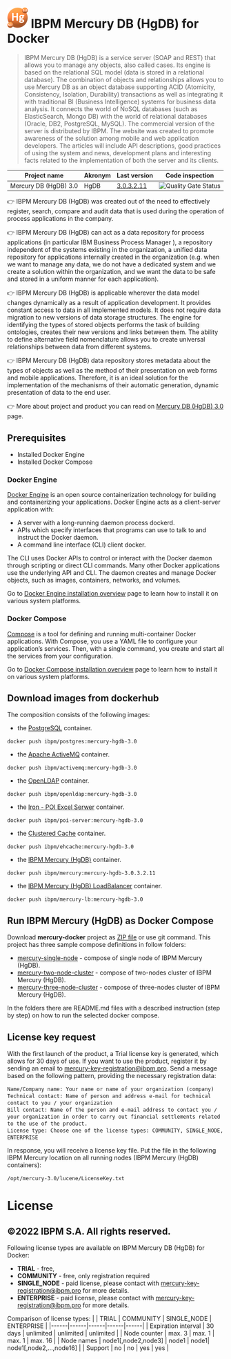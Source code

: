 # ![](01_docs/logo_48x48.png) IBPM Mercury DB (HgDB) for Docker

> IBPM Mercury DB (HgDB) is a service server (SOAP and REST) that allows you to manage any objects, also called cases. Its engine is based on the relational SQL model (data is stored in a relational database). The combination of objects and relationships allows you to use Mercury DB as an object database supporting ACID (Atomicity, Consistency, Isolation, Durability) transactions as well as integrating it with traditional BI (Business Intelligence) systems for business data analysis. It connects the world of NoSQL databases (such as ElasticSearch, Mongo DB) with the world of relational databases (Oracle, DB2, PostgreSQL, MySQL). The commercial version of the server is distributed by  IBPM. The website was created to promote awareness of the solution among mobile and web application developers. The articles will include API descriptions, good practices of using the system and news, development plans and interesting facts related to the implementation of both the server and its clients.

| Project name | Akronym | Last version | Code inspection | 
|--------------|--------------|--------------|--------------|
| Mercury DB (HgDB) 3.0 | HgDB | [3.0.3.2.11](https://github.com/IBPM-S-A/mercury-docker/releases/tag/3.0.3.2.11) | ![Quality Gate Status](https://sonarcloud.io/api/project_badges/measure?project=io.hgdb%3Amercury&metric=alert_status) | 

:point_right: IBPM Mercury DB (HgDB) was created out of the need to effectively register, search, compare and audit data that is used during the operation of process applications in the company.

:point_right: IBPM Mercury DB (HgDB) can act as a data repository for process applications (in particular IBM Business Process Manager ), a repository independent of the systems existing in the organization, a unified data repository for applications internally created in the organization (e.g. when we want to manage any data, we do not have a dedicated system and we create a solution within the organization, and we want the data to be safe and stored in a uniform manner for each application). 

:point_right: IBPM Mercury DB (HgDB) is applicable wherever the data model changes dynamically as a result of application development. It provides constant access to data in all implemented models. It does not require data migration to new versions of data storage structures. The engine for identifying the types of stored objects performs the task of building ontologies, creates their new versions and links between them. The ability to define alternative field nomenclature allows you to create universal relationships between data from different systems.

:point_right: IBPM Mercury DB (HgDB) data repository stores metadata about the types of objects as well as the method of their presentation on  web forms and mobile applications. Therefore, it is an ideal solution for the implementation of the mechanisms of their automatic generation, dynamic presentation of data to the end user.

:point_right: More about project and product you can read on [Mercury DB (HgDB) 3.0](https://hgdb-org.translate.goog/?_x_tr_sl=pl&_x_tr_tl=en&_x_tr_hl=pl&_x_tr_pto=wapp) page.

## Prerequisites

- Installed Docker Engine
- Installed Docker Compose

### Docker Engine

[Docker Engine](https://docs.docker.com/engine/) is an open source containerization technology for building and containerizing your applications. Docker Engine acts as a client-server application with:

- A server with a long-running daemon process dockerd.
- APIs which specify interfaces that programs can use to talk to and instruct the Docker daemon.
- A command line interface (CLI) client docker.

The CLI uses Docker APIs to control or interact with the Docker daemon through scripting or direct CLI commands. Many other Docker applications use the underlying API and CLI. The daemon creates and manage Docker objects, such as images, containers, networks, and volumes.

Go to [Docker Engine installation overview](https://docs.docker.com/engine/install/) page to learn how to install it on various system platforms.

### Docker Compose

[Compose](https://docs.docker.com/compose/) is a tool for defining and running multi-container Docker applications. With Compose, you use a YAML file to configure your application’s services. Then, with a single command, you create and start all the services from your configuration.

Go to [Docker Compose installation overview](https://docs.docker.com/compose/install/) page to learn how to install it on various system platforms.


## Download images from dockerhub

The composition consists of the following images:
- the [PostgreSQL](https://hub.docker.com/repository/docker/ibpm/postgres) container.
```
docker push ibpm/postgres:mercury-hgdb-3.0
```
- the [Apache ActiveMQ](https://hub.docker.com/repository/docker/ibpm/activemq) container.
```
docker push ibpm/activemq:mercury-hgdb-3.0
```
- the [OpenLDAP](https://hub.docker.com/repository/docker/ibpm/openldap) container.
```
docker push ibpm/openldap:mercury-hgdb-3.0
```
- the [Iron - POI Excel Serwer](https://hub.docker.com/repository/docker/ibpm/poi-server) container.
```
docker push ibpm/poi-server:mercury-hgdb-3.0
```
- the [Clustered Cache](https://hub.docker.com/repository/docker/ibpm/ehcache) container.
```
docker push ibpm/ehcache:mercury-hgdb-3.0
```
- the [IBPM Mercury (HgDB)](https://hub.docker.com/repository/docker/ibpm/mercury) container.
```
docker push ibpm/mercury:mercury-hgdb-3.0.3.2.11
```
- the [IBPM Mercury (HgDB) LoadBalancer](https://hub.docker.com/repository/docker/ibpm/mercury-lb) container.
```
docker push ibpm/mercury-lb:mercury-hgdb-3.0
```

## Run IBPM Mercury (HgDB) as Docker Compose

Download **mercury-docker** project as [ZIP file](https://github.com/IBPM-S-A/mercury-docker/archive/refs/heads/main.zip) or use git command.
This project has three sample compose definitions in follow folders:
- [mercury-single-node](mercury-single-node) - compose of single node of IBPM Mercury (HgDB).
- [mercury-two-node-cluster](mercury-two-node-cluster) - compose of two-nodes cluster of IBPM Mercury (HgDB).
- [mercury-three-node-cluster](mercury-three-node-cluster) - compose of three-nodes cluster of IBPM Mercury (HgDB).

In the folders there are README.md files with a described instruction (step by step) on how to run the selected docker compose.

## License key request

With the first launch of the product, a Trial license key is generated, which allows for 30 days of use. If you want to use the product, register it by sending an email to mercury-key-registration@ibpm.pro. Send a message based on the following pattern, providing the necessary registration data:
```
Name/Company name: Your name or name of your organization (company)
Technical contact: Name of person and address e-mail for technical contact to you / your organization
Bill contact: Name of the person and e-mail address to contact you / your organization in order to carry out financial settlements related to the use of the product.
License type: Choose one of the license types: COMMUNITY, SINGLE_NODE, ENTERPRISE
```
In response, you will receive a license key file. Put the file in the following IBPM Mercury location on all running nodes (IBPM Mercury (HgDB) containers):
```
/opt/mercury-3.0/lucene/LicenseKey.txt
```

# License

©2022 IBPM S.A. All rights reserved.
------

Following license types are available on IBPM Mercury DB (HgDB) for Docker:
- **TRIAL** - free, 
- **COMMUNITY** - free, only registration required
- **SINGLE_NODE** - paid license, please contact with mercury-key-registration@ibpm.pro for more details.
- **ENTERPRISE** - paid license, please contact with mercury-key-registration@ibpm.pro for more details.

Comparison of license types:
| | TRIAL | COMMUNITY | SINGLE_NODE | ENTERPRISE | 
|------|------|------|------|------|
| Expiration interval | 30 days | unlimited | unlimited | unlimited |
| Node counter | max. 3 |  max. 1 |  max. 1 | max. 16 | 
| Node names | node1[,node2,node3] | node1 |  node1| node1[,node2,...,node16] | 
| Support | no |  no |  yes | yes | 







